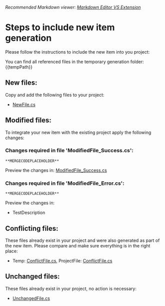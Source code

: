 *Recommended Markdown viewer: [Markdown Editor VS Extension](https://marketplace.visualstudio.com/items?itemName=MadsKristensen.MarkdownEditor2)*

# Steps to include new item generation
Please follow the instructions to include the new item into you project:

You can find all referenced files in the temporary generation folder: {{tempPath}}

## New files:
Copy and add the following files to your project:
* [NewFile.cs](NewFile.cs)

## Modified files:
To integrate your new item with the existing project apply the following changes:

### Changes required in file 'ModifiedFile_Success.cs':
```CSHARP
**MERGECODEPLACEHOLDER**
```

Preview the changes in: [ModifiedFile_Success.cs](ModifiedFile_Success.cs)

### Changes required in file 'ModifiedFile_Error.cs':
```CSHARP
**MERGECODEPLACEHOLDER**
```

Preview the changes in: 
* TestDescription


## Conflicting files:
These files already exist in your project and were also generated as part of the new item.
Please compare and make sure everything is in the right place:
* Temp: [ConflictFile.cs](ConflictFile.cs), ProjectFile: [ConflictFile.cs](about:/{{projectPath}}/ConflictFile.cs)

## Unchanged files:
These files already exist in your project, no action is necessary:
* [UnchangedFile.cs](UnchangedFile.cs)
